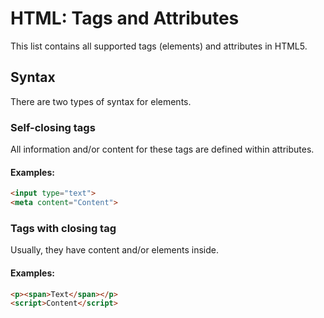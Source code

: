 # HTML: Tags and Attributes

This list contains all supported tags (elements) and attributes in HTML5.

## Syntax

There are two types of syntax for elements.

### Self-closing tags

All information and/or content for these tags are defined within attributes.

#### Examples:
```html
<input type="text">
<meta content="Content">
```

### Tags with closing tag

Usually, they have content and/or elements inside.

#### Examples:
```html
<p><span>Text</span></p>
<script>Content</script>
```
